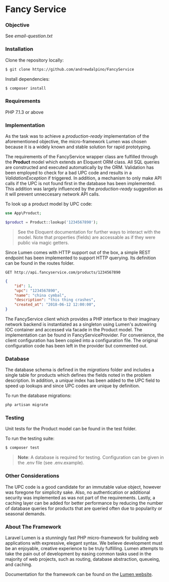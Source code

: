 # Fancy Service

### Objective

See *email-question.txt*

### Installation
Clone the repository locally:
```sh
$ git clone https://github.com/andrewdalpino/FancyService
```

Install dependencies:
```sh
$ composer install
```

### Requirements
PHP 7.1.3 or above

### Implementation

As the task was to achieve a *production-ready* implementation of the aforementioned objective, the micro-framework Lumen was chosen because it is a widely known and stable solution for rapid prototyping.

The requirements of the FancyService wrapper class are fulfilled through the **Product** model which extends an Eloquent ORM class. All SQL queries are constructed and executed automatically by the ORM. Validation has been employed to check for a bad UPC code and results in a *ValidationException* if triggered. In addition, a mechanism to only make API calls if the UPC is not found first in the database has been implemented. This addition was largely influenced by the *production-ready* suggestion as it will prevent unneccesary network API calls.

To look up a product model by UPC code:
```php
use App\Product;

$product = Product::lookup('1234567890');
```

> See the Eloquent documentation for further ways to interact with the model. Note that properties (fields) are accessable as if they were public via magic getters.

Since Lumen comes with HTTP support out of the box, a simple REST endpoint has been implemented to support HTTP querying. Its definition can be found in the routes folder.

```
GET http://api.fancyservice.com/products/1234567890
```

```json
{
    "id": 1,
    "upc": "1234567890",
    "name": "china cymbal",
    "description": "this thing crashes",
    "created_at": "2018-06-12 12:00:00",
}
```

The FancyService client which provides a PHP interface to their imaginary network backend is instantiated as a singleton using Lumen's autowiring IOC container and accessed via facade in the Product model. The implementation can be found in FancyServiceProvider. For convenience, the client configuration has been copied into a configuration file. The original configuration code has been left in the provider but commented out.

### Database
The database schema is defined in the *migrations* folder and includes a single table for products which defines the fields noted in the problem description. In addition, a *unique* index has been added to the UPC field to speed up  lookups and since UPC codes are unique by definition.

To run the database migrations:
```sh
php artisan migrate
```

### Testing
Unit tests for the Product model can be found in the test folder.

To run the testing suite:
```sh
$ composer test
```

> **Note**: A database is required for testing. Configuration can be given in the .env file (see .env.example).

### Other Considerations
The UPC code is a good candidate for an immutable value object, however was foregone for simplicity sake. Also, no authentication or additional security was implemented as was not part of the requirements. Lastly, a caching layer can be added for better performance by reducing the number of database queries for products that are queried often  due to popularity or seasonal demands.

### About The Framework
Laravel Lumen is a stunningly fast PHP micro-framework for building web applications with expressive, elegant syntax. We believe development must be an enjoyable, creative experience to be truly fulfilling. Lumen attempts to take the pain out of development by easing common tasks used in the majority of web projects, such as routing, database abstraction, queueing, and caching.

Documentation for the framework can be found on the [Lumen website](https://lumen.laravel.com/docs).
